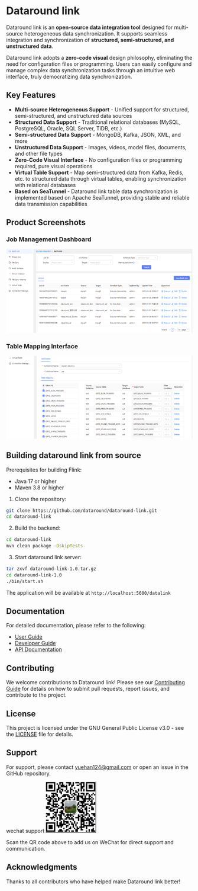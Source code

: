 # Dataround link

Dataround link is an **open-source data integration tool** designed for multi-source heterogeneous data synchronization. It supports seamless integration and synchronization of **structured, semi-structured, and unstructured data**.

Dataround link adopts a **zero-code visual** design philosophy, eliminating the need for configuration files or programming. Users can easily configure and manage complex data synchronization tasks through an intuitive web interface, truly democratizing data synchronization.

## Key Features

- **Multi-source Heterogeneous Support** - Unified support for structured, semi-structured, and unstructured data sources
- **Structured Data Support** - Traditional relational databases (MySQL, PostgreSQL, Oracle, SQL Server, TiDB, etc.)
- **Semi-structured Data Support** - MongoDB, Kafka, JSON, XML, and more
- **Unstructured Data Support** - Images, videos, model files, documents, and other file types
- **Zero-Code Visual Interface** - No configuration files or programming required, pure visual operations
- **Virtual Table Support** - Map semi-structured data from Kafka, Redis, etc. to structured data through virtual tables, enabling synchronization with relational databases
- **Based on SeaTunnel** - Dataround link table data synchronization is implemented based on Apache SeaTunnel, providing stable and reliable data transmission capabilities



## Product Screenshots

### Job Management Dashboard
![Job Management](docs/imgs/joblist.png)

### Table Mapping Interface
![Table Mapping](docs/imgs/tablemapping.png)


## Building dataround link from source

Prerequisites for building Flink:

- Java 17 or higher
- Maven 3.8 or higher

1. Clone the repository:
```bash
git clone https://github.com/dataround/dataround-link.git
cd dataround-link
```

2. Build the backend:
```bash
cd dataround-link
mvn clean package -DskipTests
```

3. Start dataround link server:
```bash
tar zxvf dataround-link-1.0.tar.gz
cd dataround-link-1.0
./bin/start.sh
```

The application will be available at `http://localhost:5600/datalink`


## Documentation

For detailed documentation, please refer to the following:
- [User Guide](docs/user-guide.md)
- [Developer Guide](docs/developer-guide.md)
- [API Documentation](docs/api-documentation.md)

## Contributing

We welcome contributions to Dataround link! Please see our [Contributing Guide](CONTRIBUTING.md) for details on how to submit pull requests, report issues, and contribute to the project.

## License

This project is licensed under the GNU General Public License v3.0 - see the [LICENSE](LICENSE) file for details.

## Support

For support, please contact yuehan124@gmail.com or open an issue in the GitHub repository.

wechat support
![wechat qr code](docs/imgs/author_wechat.png)

Scan the QR code above to add us on WeChat for direct support and communication.

## Acknowledgments

Thanks to all contributors who have helped make Dataround link better! 